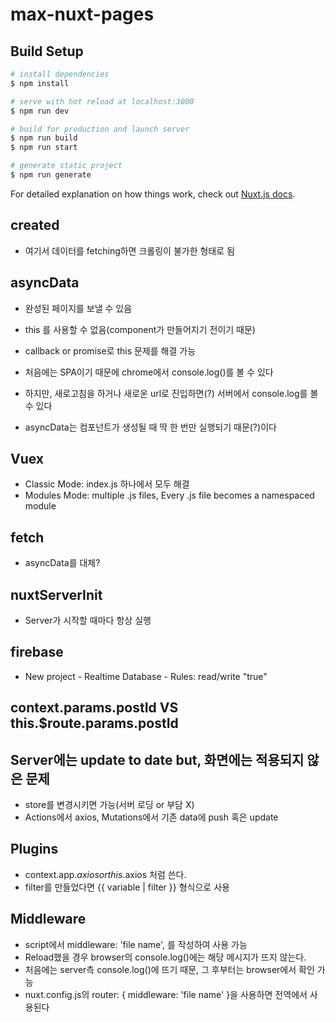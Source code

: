 # max-nuxt-pages

## Build Setup

```bash
# install dependencies
$ npm install

# serve with hot reload at localhost:3000
$ npm run dev

# build for production and launch server
$ npm run build
$ npm run start

# generate static project
$ npm run generate
```

For detailed explanation on how things work, check out [Nuxt.js docs](https://nuxtjs.org).

## created

- 여기서 데이터를 fetching하면 크롤링이 불가한 형태로 됨

## asyncData

- 완성된 페이지를 보낼 수 있음
- this 를 사용할 수 없음(component가 만들어지기 전이기 때문)
- callback or promise로 this 문제를 해결 가능

- 처음에는 SPA이기 때문에 chrome에서 console.log()를 볼 수 있다
- 하지만, 새로고침을 하거나 새로운 url로 진입하면(?) 서버에서 console.log를 볼 수 있다
- asyncData는 컴포넌트가 생성될 때 딱 한 번만 실행되기 때문(?)이다

## Vuex

- Classic Mode: index.js 하나에서 모두 해결
- Modules Mode: multiple .js files, Every .js file becomes a namespaced module

## fetch

- asyncData를 대체?

## nuxtServerInit

- Server가 시작할 때마다 항상 실행

## firebase

- New project - Realtime Database - Rules: read/write "true"

## context.params.postId VS this.$route.params.postId

## Server에는 update to date but, 화면에는 적용되지 않은 문제

- store를 변경시키면 가능(서버 로딩 or 부담 X)
- Actions에서 axios, Mutations에서 기존 data에 push 혹은 update

## Plugins

- context.app.$axios or this.$axios 처럼 쓴다.
- filter를 만들었다면 {{ variable | filter }} 형식으로 사용

## Middleware

- script에서 middleware: 'file name', 를 작성하여 사용 가능
- Reload했을 경우 browser의 console.log()에는 해당 메시지가 뜨지 않는다.
- 처음에는 server측 console.log()에 뜨기 때문, 그 후부터는 browser에서 확인 가능
- nuxt.config.js의 router: { middleware: 'file name' }을 사용하면 전역에서 사용된다
